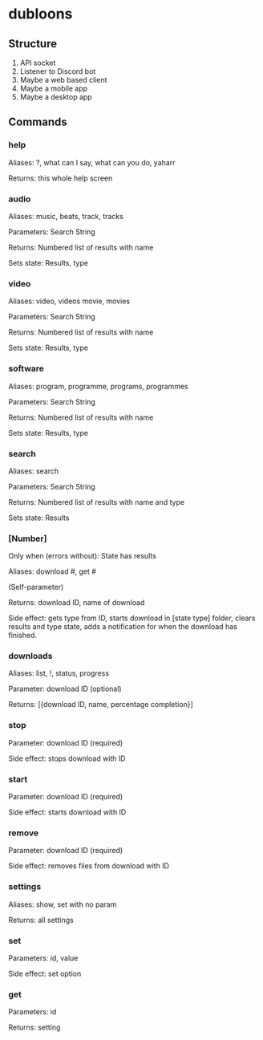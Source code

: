 # dubloons

## Structure

1. API socket
2. Listener to Discord bot
3. Maybe a web based client
4. Maybe a mobile app
5. Maybe a desktop app

## Commands

### help

Aliases: ?, what can I say, what can you do, yaharr

Returns: this whole help screen

### audio

Aliases: music, beats, track, tracks

Parameters: Search String

Returns: Numbered list of results with name

Sets state: Results, type

### video

Aliases: video, videos movie, movies

Parameters: Search String

Returns: Numbered list of results with name

Sets state: Results, type

### software

Aliases: program, programme, programs, programmes

Parameters: Search String

Returns: Numbered list of results with name

Sets state: Results, type

### search

Aliases: search

Parameters: Search String

Returns: Numbered list of results with name and type

Sets state: Results

### [Number]

Only when (errors without): State has results

Aliases: download #, get #

(Self-parameter)

Returns: download ID, name of download

Side effect: gets type from ID, starts download in [state type] folder, clears results and type state, adds a notification for when the download has finished.

### downloads

Aliases: list, !, status, progress

Parameter: download ID (optional)

Returns: [{download ID, name, percentage completion}]

### stop

Parameter: download ID (required)

Side effect: stops download with ID

### start

Parameter: download ID (required)

Side effect: starts download with ID

### remove

Parameter: download ID (required)

Side effect: removes files from download with ID

### settings

Aliases: show, set with no param

Returns: all settings

### set

Parameters: id, value

Side effect: set option

### get

Parameters: id

Returns: setting

